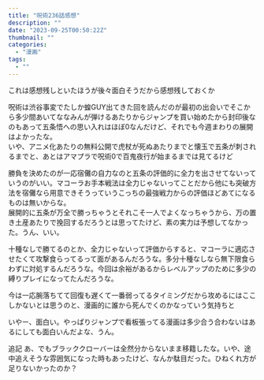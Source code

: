 ```yaml
---
title: "呪術236話感想"
description: ""
date: "2023-09-25T00:50:22Z"
thumbnail: ""
categories:
  - "漫画"
tags:
  - ""
---
```

これは感想残しといたほうが後々面白そうだから感想残しておくか

呪術は渋谷事変でたしか蝗GUY出てきた回を読んだのが最初の出会いでそこから多少間あいてななみんが弾けるあたりからジャンプを買い始めたから封印後なのもあって五条悟への思い入れはほぼ0なんだけど、それでも今週まわりの展開はよかったな。<br>
いや、アニメ化あたりの無料公開で虎杖が死ぬあたりまでと懐玉で五条が刺されるまでと、あとはアマプラで呪術0で百鬼夜行が始まるまでは見てるけど

勝負を決めたのが一応宿儺の自力なのと五条の評価的に全力を出させてないっていうのがいい。マコーラお手本戦法は全力じゃないってことだから他にも突破方法を宿儺なら用意できそうっていうこっちの最強戦力からの評価ほどあてになるものは無いからな。<br>
展開的に五条が万全で勝っちゃうとそれこそ一人でよくなっちゃうから、万の置き土産あたりで挽回するだろうとは思ってたけど、素の実力は予想してなかった。うん、いい。

十種なしで勝てるのとか、全力じゃないって評価からすると、マコーラに適応させたくて攻撃食らってるって面があるんだろうな。多分十種なしなら無下限食らわずに対処するんだろうな。今回は余裕があるからレベルアップのために多少の縛りプレイになってたんだろうな。

今は一応腕落ちてて回復も遅くて一番弱ってるタイミングだから攻めるにはここしかないとは思うのと、漫画的に誰から死んでくのかなっていう気持ちと

いやー、面白い。やっぱりジャンプで看板張ってる漫画は多少合う合わないはあるにしても面白いんだよな、うん。

追記
あ、でもブラッククローバーは全然分からないまま移籍したな。いや、途中追えそうな雰囲気になった時もあったけど、なんか駄目だった。ひねくれ方が足りないかったのか？
